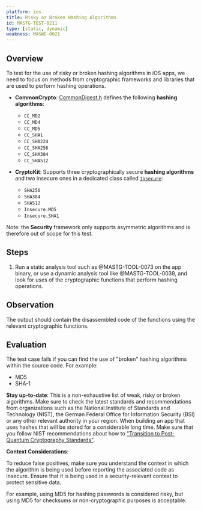 ```yaml
---
platform: ios
title: Risky or Broken Hashing Algorithms
id: MASTG-TEST-0211
type: [static, dynamic]
weakness: MASWE-0021
---
```


## Overview

To test for the use of risky or broken hashing algorithms in iOS apps, we need to focus on methods from cryptographic frameworks and libraries that are used to perform hashing operations.

- **CommonCrypto**: [CommonDigest.h](https://web.archive.org/web/20240606000312/https://opensource.apple.com/source/CommonCrypto/CommonCrypto-36064/CommonCrypto/CommonDigest.h) defines the following **hashing algorithms**:
    - `CC_MD2`
    - `CC_MD4`
    - `CC_MD5`
    - `CC_SHA1`
    - `CC_SHA224`
    - `CC_SHA256`
    - `CC_SHA384`
    - `CC_SHA512`

- **CryptoKit**: Supports three cryptographically secure **hashing algorithms** and two insecure ones in a dedicated class called [`Insecure`](https://developer.apple.com/documentation/cryptokit/insecure):
    - `SHA256`
    - `SHA384`
    - `SHA512`
    - `Insecure.MD5`
    - `Insecure.SHA1`

Note: the **Security** framework only supports asymmetric algorithms and is therefore out of scope for this test.

## Steps

1. Run a static analysis tool such as @MASTG-TOOL-0073 on the app binary, or use a dynamic analysis tool like @MASTG-TOOL-0039, and look for uses of the cryptographic functions that perform hashing operations.

## Observation

The output should contain the disassembled code of the functions using the relevant cryptographic functions.

## Evaluation

The test case fails if you can find the use of "broken" hashing algorithms within the source code. For example:

- MD5
- SHA-1

**Stay up-to-date**: This is a non-exhaustive list of weak, risky or broken algorithms. Make sure to check the latest standards and recommendations from organizations such as the National Institute of Standards and Technology (NIST), the German Federal Office for Information Security (BSI) or any other relevant authority in your region. When building an app that uses hashes that will be stored for a considerable long time. Make sure that you follow NIST recommendations about how to ["Transition to Post-Quantum Cryptography Standards"](https://csrc.nist.gov/pubs/ir/8547/ipd).

**Context Considerations**:

To reduce false positives, make sure you understand the context in which the algorithm is being used before reporting the associated code as insecure. Ensure that it is being used in a security-relevant context to protect sensitive data.

For example, using MD5 for hashing passwords is considered risky, but using MD5 for checksums or non-cryptographic purposes is acceptable.
